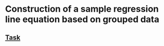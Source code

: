 # Construction of a sample regression line equation based on grouped data
## [Task](https://vk.com/wall-198363309_380)